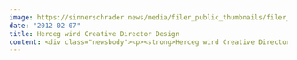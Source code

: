 ```yaml
---
image: https://sinnerschrader.news/media/filer_public_thumbnails/filer_public/dc/8f/dc8f4a20-8ab8-4a76-88c4-cde4ac244919/varfoldersdjk8pxf42x64d8fxslz8jcc8fc0000gnttmpupllvs__480x288_q85_crop_subsampling-2_upscale.jpg
date: "2012-02-07"
title: Herceg wird Creative Director Design
content: <div class="newsbody"><p><strong>Herceg wird Creative Director Design bei SinnerSchrader<br/></strong></p><p>Die Digitalagentur SinnerSchrader verstärkt ihren Frankfurter Standort mit Match Herceg (41). Als Creative Director wird er dort ein Kreativteam aus Designern leiten, das für Kunden wie BASE, WMF und ERGO Direkt interaktive Strategien und digitale Marketinglösungen entwickelt.</p><p>Match Herceg kommt von Wunderman, wo er drei Jahre lang als Senior Art Director Interactive u.a. Lufthansa, Landrover und Jaguar betreute. Zuvor war der gebürtige Kroate für TMC in Frankfurt tätig, wo er die Kreation für Wrigleys, Adidas und Procter &amp; Gamble verantwortete.</p><p>Dirk Hibbeler, Standortleiter SinnerSchrader Frankfurt&#58; “Wir freuen uns, mit Match Herceg einen hochkarätigen Kreativen für uns gewonnen zu haben. Match hat langjährige Erfahrung bei der Leitung und Gestaltung von Online-Projekten großer Kunden. Damit passt er hervorragend zu uns.”</p><p><strong>Über SinnerSchrader<br/></strong>SinnerSchrader gehört zu den führenden Digitalagenturen in Europa. SinnerSchrader entwickelt interaktive Strategien, Plattformen und Applikationen, die radikale Beziehungen zwischen Konsumenten und Marken schaffen. In der SinnerSchrader-Gruppe arbeiten mehr als 400 Mitarbeiter an den Standorten Hamburg, Frankfurt am Main, Berlin und Hannover für Kunden wie Allianz, TUI, Tchibo, simyo, REWE, comdirect bank, PPR Group, OTTO und Steigenberger. SinnerSchrader wurde 1996 gegründet und ist seit 1999 börsennotiert.</p></div>
---
```

